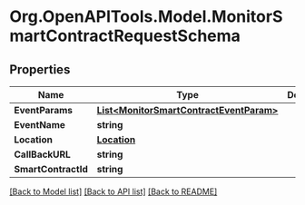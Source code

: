 
# Org.OpenAPITools.Model.MonitorSmartContractRequestSchema

## Properties

Name | Type | Description | Notes
------------ | ------------- | ------------- | -------------
**EventParams** | [**List&lt;MonitorSmartContractEventParam&gt;**](MonitorSmartContractEventParam.md) |  | [optional] 
**EventName** | **string** |  | [optional] 
**Location** | [**Location**](Location.md) |  | [optional] 
**CallBackURL** | **string** |  | [optional] 
**SmartContractId** | **string** |  | [optional] 

[[Back to Model list]](../README.md#documentation-for-models)
[[Back to API list]](../README.md#documentation-for-api-endpoints)
[[Back to README]](../README.md)

